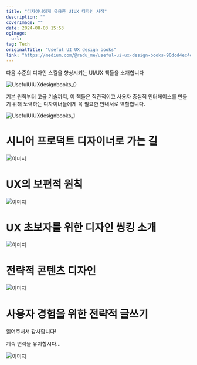 ```yaml
---
title: "디자이너에게 유용한 UIUX 디자인 서적"
description: ""
coverImage: ""
date: 2024-08-03 15:53
ogImage: 
  url: 
tag: Tech
originalTitle: "Useful UI UX design books"
link: "https://medium.com/@radu_me/useful-ui-ux-design-books-90dcd4ec4d66"
---
```




다음 수준의 디자인 스킬을 향상시키는 UI/UX 책들을 소개합니다

![UsefulUIUXdesignbooks_0](/assets/img/UsefulUIUXdesignbooks_0.png)

기본 원칙부터 고급 기술까지, 이 책들은 직관적이고 사용자 중심적 인터페이스를 만들기 위해 노력하는 디자이너들에게 꼭 필요한 안내서로 역할합니다.

![UsefulUIUXdesignbooks_1](/assets/img/UsefulUIUXdesignbooks_1.png)

<div class="content-ad"></div>

# 시니어 프로덕트 디자이너로 가는 길

![이미지](/assets/img/UsefulUIUXdesignbooks_2.png)

# UX의 보편적 원칙

![이미지](/assets/img/UsefulUIUXdesignbooks_3.png)

<div class="content-ad"></div>

# UX 초보자를 위한 디자인 씽킹 소개

![이미지](/assets/img/UsefulUIUXdesignbooks_4.png)

# 전략적 콘텐츠 디자인

![이미지](/assets/img/UsefulUIUXdesignbooks_5.png)

<div class="content-ad"></div>

# 사용자 경험을 위한 전략적 글쓰기

읽어주셔서 감사합니다!

계속 연락을 유지합시다...

![이미지](https://miro.medium.com/v2/resize:fit:1400/1*QCKR8lDwp21UoKwPL_3a4w.gif)

